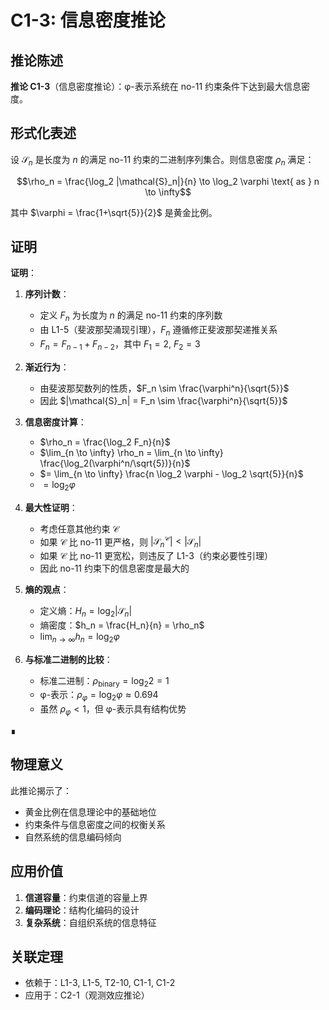 # C1-3: 信息密度推论

## 推论陈述

**推论 C1-3**（信息密度推论）：φ-表示系统在 no-11 约束条件下达到最大信息密度。

## 形式化表述

设 $\mathcal{S}_n$ 是长度为 $n$ 的满足 no-11 约束的二进制序列集合。则信息密度 $\rho_n$ 满足：

$$\rho_n = \frac{\log_2 |\mathcal{S}_n|}{n} \to \log_2 \varphi \text{ as } n \to \infty$$

其中 $\varphi = \frac{1+\sqrt{5}}{2}$ 是黄金比例。

## 证明

**证明**：

1. **序列计数**：
   - 定义 $F_n$ 为长度为 $n$ 的满足 no-11 约束的序列数
   - 由 L1-5（斐波那契涌现引理），$F_n$ 遵循修正斐波那契递推关系
   - $F_n = F_{n-1} + F_{n-2}$，其中 $F_1 = 2$, $F_2 = 3$

2. **渐近行为**：
   - 由斐波那契数列的性质，$F_n \sim \frac{\varphi^n}{\sqrt{5}}$
   - 因此 $|\mathcal{S}_n| = F_n \sim \frac{\varphi^n}{\sqrt{5}}$

3. **信息密度计算**：
   - $\rho_n = \frac{\log_2 F_n}{n}$
   - $\lim_{n \to \infty} \rho_n = \lim_{n \to \infty} \frac{\log_2(\varphi^n/\sqrt{5})}{n}$
   - $= \lim_{n \to \infty} \frac{n \log_2 \varphi - \log_2 \sqrt{5}}{n}$
   - $= \log_2 \varphi$

4. **最大性证明**：
   - 考虑任意其他约束 $\mathcal{C}$
   - 如果 $\mathcal{C}$ 比 no-11 更严格，则 $|\mathcal{S}_n^{\mathcal{C}}| < |\mathcal{S}_n|$
   - 如果 $\mathcal{C}$ 比 no-11 更宽松，则违反了 L1-3（约束必要性引理）
   - 因此 no-11 约束下的信息密度是最大的

5. **熵的观点**：
   - 定义熵：$H_n = \log_2 |\mathcal{S}_n|$
   - 熵密度：$h_n = \frac{H_n}{n} = \rho_n$
   - $\lim_{n \to \infty} h_n = \log_2 \varphi$

6. **与标准二进制的比较**：
   - 标准二进制：$\rho_{\text{binary}} = \log_2 2 = 1$
   - φ-表示：$\rho_\varphi = \log_2 \varphi \approx 0.694$
   - 虽然 $\rho_\varphi < 1$，但 φ-表示具有结构优势

∎

## 物理意义

此推论揭示了：
- 黄金比例在信息理论中的基础地位
- 约束条件与信息密度之间的权衡关系
- 自然系统的信息编码倾向

## 应用价值

1. **信道容量**：约束信道的容量上界
2. **编码理论**：结构化编码的设计
3. **复杂系统**：自组织系统的信息特征

## 关联定理

- 依赖于：L1-3, L1-5, T2-10, C1-1, C1-2
- 应用于：C2-1（观测效应推论）